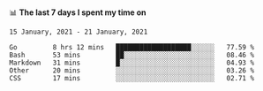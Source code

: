 <!--
### Hi there 👋

- 🤔 I was learning formal verification with Coq formally, but want to **build things** now.
- 😬 I am broadly interested in **computer systems** and **programming languages** (just a beginner 🥺).
- 🤩 (I hope I can) code for fun!

<img src="https://github-readme-stats.vercel.app/api?username=xxchan&show_icons=true&icon_color=0366d6&text_color=24292e&bg_color=ffffff&hide_title=true" />

---
-->


📊 **The last 7 days I spent my time on** 

<!--START_SECTION:waka-->
```text
15 January, 2021 - 21 January, 2021

Go         8 hrs 12 mins   ███████████████████░░░░░░   77.59 % 
Bash       53 mins         ██░░░░░░░░░░░░░░░░░░░░░░░   08.46 % 
Markdown   31 mins         █░░░░░░░░░░░░░░░░░░░░░░░░   04.93 % 
Other      20 mins         ░░░░░░░░░░░░░░░░░░░░░░░░░   03.26 % 
CSS        17 mins         ░░░░░░░░░░░░░░░░░░░░░░░░░   02.71 %
```
<!--END_SECTION:waka-->

<!--
**xxchan/xxchan** is a ✨ _special_ ✨ repository because its `README.md` (this file) appears on your GitHub profile.

Here are some ideas to get you started:

- 🔭 I’m currently working on ...
- 🌱 I’m currently learning ...
- 👯 I’m looking to collaborate on ...
- 🤔 I’m looking for help with ...
- 💬 Ask me about ...
- 📫 How to reach me: ...
- 😄 Pronouns: ...
- ⚡ Fun fact: ...
-->
